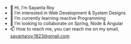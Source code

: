 - 👋 Hi, I’m Sayanta Roy
- 👀 I’m interested in Web Development & System Designs
- 🌱 I’m currently learning reactive Programming
- 💞️ I’m looking to collaborate on Spring, Node & Angular
- 📫 How to reach me, you can reach me on my email, sayantaroy.1823@gmail.com

<!---
bobby1823/bobby1823 is a ✨ special ✨ repository because its `README.md` (this file) appears on your GitHub profile.
You can click the Preview link to take a look at your changes.
--->
